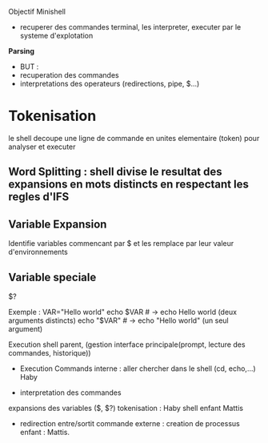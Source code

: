 
Objectif Minishell

- recuperer des commandes terminal, les interpreter, executer par le systeme d'explotation



**Parsing**
- BUT : 
- recuperation des commandes
- interpretations des operateurs (redirections, pipe, $...)


# Tokenisation
le shell decoupe une ligne de commande en unites elementaire (token) pour analyser et executer


## Word Splitting : shell divise le resultat des expansions en mots distincts en respectant les regles d'IFS

## Variable Expansion 
Identifie variables commencant par $ et les remplace par leur valeur d'environnements

## Variable speciale 
$?

Exemple : 
	VAR="Hello world"
echo $VAR  # → echo Hello world (deux arguments distincts)
echo "$VAR"  # → echo "Hello world" (un seul argument)	

Execution shell parent, (gestion interface principale(prompt, lecture des commandes, historique))
- Execution Commands interne : aller chercher dans le shell (cd, echo,...) Haby


- interpretation des commandes 

expansions des variables ($, $?)
tokenisation : Haby
shell enfant Mattis

- redirection entre/sortit
commande externe : creation de processus enfant : Mattis.
